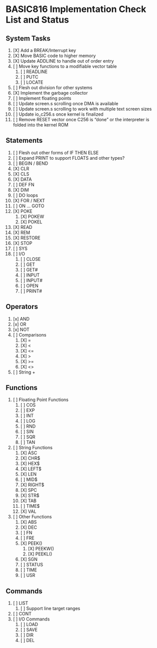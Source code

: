 # BASIC816 Implementation Check List and Status

## System Tasks

1. [X] Add a BREAK/Interrupt key
1. [X] Move BASIC code to higher memory
1. [X] Update ADDLINE to handle out of order entry
1. [ ] Move key functions to a modifiable vector table
    1. [ ] READLINE
    1. [ ] PUTC
    1. [ ] LOCATE
1. [ ] Flesh out division for other systems
1. [X] Implement the garbage collector
1. [ ] Implement floating points
1. [ ] Update screen.s scrolling once DMA is available
1. [ ] Update screen.s scrolling to work with multiple text screen sizes
1. [ ] Update io_c256.s once kernel is finalized
1. [ ] Remove RESET vector once C256 is “done” or the interpreter is folded into the kernel ROM

## Statements

1. [ ] Flesh out other forms of IF THEN ELSE
1. [ ] Expand PRINT to support FLOATS and other types?
1. [ ] BEGIN / BEND
1. [X] CLR
1. [X] CLS
1. [X] DATA
1. [ ] DEF FN
1. [X] DIM
1. [ ] DO loops
1. [X] FOR / NEXT
1. [ ] ON … GOTO
1. [X] POKE
    1. [X] POKEW
    1. [X] POKEL
1. [X] READ
1. [X] REM
1. [X] RESTORE
1. [X] STOP
1. [ ] SYS
1. [ ] I/O
    1. [ ] CLOSE
    1. [ ] GET
    1. [ ] GET#
    1. [ ] INPUT
    1. [ ] INPUT#
    1. [ ] OPEN
    1. [ ] PRINT#

## Operators

1. [x] AND
1. [x] OR
1. [x] NOT
1. [ ] Comparisons
    1. [X] =
    1. [X] <
    1. [X] <=
    1. [X] >
    1. [X] >=
    1. [X] <>
1. [ ] String +

## Functions

1. [ ] Floating Point Functions
    1. [ ] COS
    1. [ ] EXP
    1. [ ] INT
    1. [ ] LOG
    1. [ ] RND
    1. [ ] SIN
    1. [ ] SQR
    1. [ ] TAN
1. [ ] String Functions
    1. [X] ASC
    1. [X] CHR$
    1. [X] HEX$
    1. [X] LEFT$
    1. [X] LEN
    1. [ ] MID$
    1. [X] RIGHT$
    1. [X] SPC
    1. [X] STR$
    1. [X] TAB
    1. [ ] TIME$
    1. [X] VAL
1. [ ] Other Functions
    1. [X] ABS
    1. [X] DEC
    1. [ ] FN
    1. [ ] FRE
    1. [X] PEEK()
        1. [X] PEEKW()
        1. [X] PEEKL()
    1. [X] SGN
    1. [ ] STATUS
    1. [ ] TIME
    1. [ ] USR

## Commands

1. [ ] LIST
    1. [ ] Support line target ranges
1. [ ] CONT
1. [ ] I/O Commands
    1. [ ] LOAD
    1. [ ] SAVE
    1. [ ] DIR
    1. [ ] DEL
